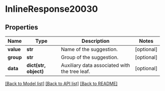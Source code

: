 # InlineResponse20030

## Properties
Name | Type | Description | Notes
------------ | ------------- | ------------- | -------------
**value** | **str** | Name of the suggestion. | [optional] 
**group** | **str** | Group of the suggestion. | [optional] 
**data** | **dict(str, object)** | Auxiliary data associated with the tree leaf. | [optional] 

[[Back to Model list]](../README.md#documentation-for-models) [[Back to API list]](../README.md#documentation-for-api-endpoints) [[Back to README]](../README.md)

